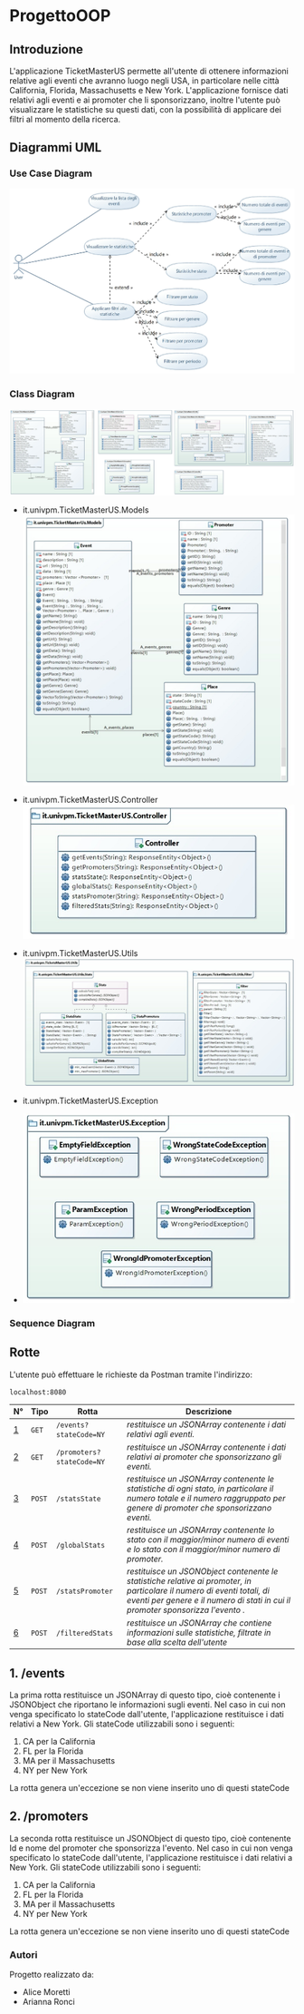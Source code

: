# ProgettoOOP

## Introduzione
L'applicazione TicketMasterUS permette all'utente di ottenere informazioni relative agli eventi che avranno luogo negli USA, in particolare nelle città California, Florida, Massachusetts e New York. L'applicazione fornisce dati relativi agli eventi e ai promoter che li sponsorizzano, inoltre l'utente può visualizzare le statistiche su questi dati, con la possibilità di applicare dei filtri al momento della ricerca.

## Diagrammi UML
### Use Case Diagram
![alt text](https://github.com/AliceMoretti00/ProgettoOOP/blob/main/Use%20Case%20Diagram.jpg)

### Class Diagram
![alt text](https://github.com/AliceMoretti00/ProgettoOOP/blob/main/Class%20Diagram.jpg)

* it.univpm.TicketMasterUS.Models
![alt text](https://github.com/AliceMoretti00/ProgettoOOP/blob/main/UML/Models.jpg)

* it.univpm.TicketMasterUS.Controller
![alt text](https://github.com/AliceMoretti00/ProgettoOOP/blob/main/UML/Controller.jpg)

* it.univpm.TicketMasterUS.Utils
![alt text](https://github.com/AliceMoretti00/ProgettoOOP/blob/main/UML/Utils.jpg)

* it.univpm.TicketMasterUS.Exception
* ![alt text](https://github.com/AliceMoretti00/ProgettoOOP/blob/main/UML/Exception.jpg)

### Sequence Diagram

## Rotte
L'utente può effettuare le richieste da Postman tramite l'indirizzo:
```
localhost:8080
```
N° | Tipo | Rotta | Descrizione
----- | ------------ | -------------------- | ----------------------
[1](#1) | ` GET ` | `/events?stateCode=NY` | *restituisce un JSONArray contenente i dati relativi agli eventi.*
[2](#2) | ` GET ` | `/promoters?stateCode=NY` | *restituisce un JSONArray contenente i dati relativi ai promoter che sponsorizzano gli eventi.*
[3](#3) | ` POST ` | `/statsState` | *restituisce un JSONArray contenente le statistiche di ogni stato, in particolare il numero totale e il numero raggruppato per genere di promoter che sponsorizzano eventi.*
[4](#4) | ` POST ` | `/globalStats` | *restituisce un JSONArray contenente lo stato con il maggior/minor numero di eventi e lo stato con il maggior/minor numero di promoter.*
[5](#5) | ` POST ` | `/statsPromoter` | *restituisce un JSONObject contenente le statistiche relative ai promoter, in particolare il numero di eventi totali, di eventi per genere e il numero di stati in cui il promoter sponsorizza l'evento .*
[6](#6) | ` POST ` | `/filteredStats` | *restituisce un JSONArray che contiene informazioni sulle statistiche, filtrate in base alla scelta dell'utente*

## 1.   /events
La prima rotta restituisce un JSONArray di questo tipo, cioè contenente i JSONObject che riportano le informazioni sugli eventi. Nel caso in cui non venga specificato lo stateCode dall'utente, l'applicazione restituisce i dati relativi a New York.
Gli stateCode utilizzabili sono i seguenti:
1. CA per la California
2. FL per la Florida
3. MA per il Massachusetts
4. NY per New York

La rotta genera un'eccezione se non viene inserito uno di questi stateCode

## 2.   /promoters
La seconda rotta restituisce un JSONObject di questo tipo, cioè contenente Id e nome del promoter che sponsorizza l'evento. Nel caso in cui non venga specificato lo stateCode dall'utente, l'applicazione restituisce i dati relativi a New York.
Gli stateCode utilizzabili sono i seguenti:
1. CA per la California
2. FL per la Florida
3. MA per il Massachusetts
4. NY per New York

La rotta genera un'eccezione se non viene inserito uno di questi stateCode

### Autori
Progetto realizzato da:
- Alice Moretti
- Arianna Ronci
